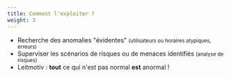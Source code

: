 ```yaml
---
title: Comment l'exploiter ?
weight: 3
---
```

- Recherche des anomalies "évidentes"
  <small>(utilisateurs ou horaires atypiques, erreurs)</small>
- Superviser les scénarios de risques ou de menaces identifiés
  <small>(analyse de risques)</small>
- Leitmotiv : **tout** ce qui n'est pas normal **est** anormal !

<aside class="notes">

</aside>

